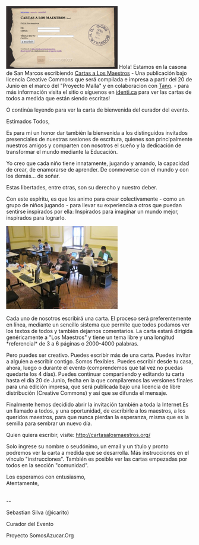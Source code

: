 <html><body><a href="http://cartasalosmaestros.org/"><img class="alignleft size-medium wp-image-65" title="Cartas a Los Maestros" src="/files/2010/05/Pantallazo-3-300x169.png" alt="Pantallazo" width="300" height="169"></a> Hola! Estamos en la casona de San Marcos escribiendo <a href="http://cartasalosmaestros.org/">Cartas a Los Maestros</a> - Una publicación bajo licencia Creative Commons que será compilada e impresa a partir del 20 de Junio en el marco del "Proyecto Malla" y en colaboracion con <a href="http://tanq.org.pe/">Tanq</a>. - para más información visita el sitio o síguenos en <a href="http://identi.ca/cartasalosmaestros">identi.ca</a> para ver las cartas de todos a medida que están siendo escritas!



O continúa leyendo para ver la carta de bienvenida del curador del evento.



<!--more-->

<div id="_mcePaste">Estimados Todos,</div><p>

Es para mí un honor dar también la bienvenida a los distinguidos invitados presenciales de nuestras sesiones de escritura, quienes son principalmente nuestros amigos y comparten con nosotros el sueño y la dedicación de transformar el mundo mediante la Educación.</p>

<p>Yo creo que cada niño tiene innatamente, jugando y amando, la capacidad de crear, de enamorarse de aprender. De conmoverse con el mundo y con los demás... de soñar.</p>

<p>Estas libertades, entre otras, son su derecho y nuestro deber.</p>

<p>Con este espíritu, es que los animo para crear colectivamente - como un grupo de niños jugando - para llevar su experiencia a otros que puedan sentirse inspirados por ella: Inspirados para imaginar un mundo mejor, inspirados para lograrlo.</p>

<a href="http://cartasalosmaestros.org/"><img class="size-medium wp-image-69" title="Foto Evento San Marcos" src="/files/2010/05/fotocasona-300x223.jpg" alt="" width="300" height="223"></a>

<p>Cada uno de nosotros escribirá una carta. El proceso será preferentemente en línea, mediante un sencillo sistema que permite que todos podamos ver los textos de todos y también dejarnos comentarios. La carta estará dirigida genéricamente a "Los Maestros" y tiene un tema libre y una longitud *referencial* de 3 a 6 páginas o 2000-4000 palabras.</p>

<p>Pero puedes ser creativo. Puedes escribir más de una carta. Puedes invitar a alguien a escribir contigo. Somos flexibles. Puedes escribir desde tu casa, ahora, luego o durante el evento (comprendemos que tal vez no puedas quedarte los 4 días). Puedes continuar compartiendo y editando tu carta hasta el día 20 de Junio, fecha en la que compilaremos las versiones finales para una edición impresa, que será publicada bajo una licencia de libre distribución (Creative Commons) y así que se difunda el mensaje.</p>

<p>Finalmente hemos decidido abrir la invitación también a toda la Internet.Es un llamado a todos, y una oportunidad, de escribirle a los maestros, a los queridos maestros, para que nunca pierdan la esperanza, misma que es la semilla para sembrar un nuevo día.</p>

<p>Quien quiera escribir, visite: <a href="http://cartasalosmaestros.org/">http://cartasalosmaestros.org/</a></p>



<p><a href="http://cartasalosmaestros.org/"></a>Solo ingrese su nombre o seudónimo, un email y un título y pronto podremos ver la carta a medida que se desarrolla. Más instrucciones en el vínculo "instrucciones". También es posible ver las cartas empezadas por todos en la sección "comunidad".</p>



<div>Los esperamos con entusiasmo,</div>

<div>Atentamente,</div>

<br>

--

Sebastian Silva (@icarito)<br>

Curador del Evento<br>

Proyecto SomosAzucar.Org<br></body></html>